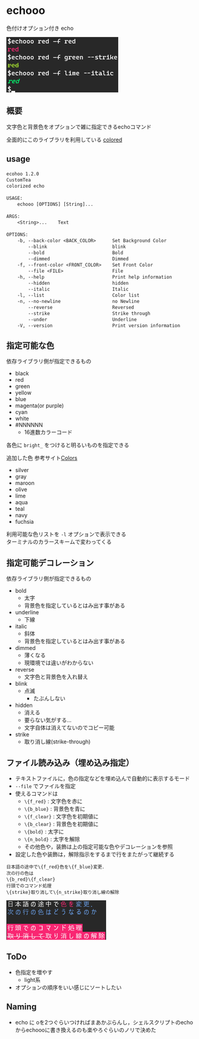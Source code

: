 # echooo
色付けオプション付き echo

![cmdline](https://github.com/customtea/echoo/blob/fig/fig/commandline.png)

## 概要
文字色と背景色をオプションで雑に指定できるechoコマンド

全面的にこのライブラリを利用している
[colored](https://github.com/mackwic/colored)

## usage
```
ecohoo 1.2.0
CustomTea
colorized echo

USAGE:
    echooo [OPTIONS] [String]...

ARGS:
    <String>...    Text

OPTIONS:
    -b, --back-color <BACK_COLOR>      Set Background Color
        --blink                        blink
        --bold                         Bold
        --dimmed                       Dimmed
    -f, --front-color <FRONT_COLOR>    Set Front Color
        --file <FILE>                  File
    -h, --help                         Print help information
        --hidden                       hidden
        --italic                       Italic
    -l, --list                         Color list
    -n, --no-newline                   no Newline
        --reverse                      Reversed
        --strike                       Strike through
        --under                        Underline
    -V, --version                      Print version information
```

## 指定可能な色
依存ライブラリ側が指定できるもの
- black
- red
- green
- yellow
- blue
- magenta(or purple)
- cyan
- white
- #NNNNNN
  - 16進数カラーコード

各色に `bright_` をつけると明るいものを指定できる

追加した色 参考サイト[Colors](http://clrs.cc/)
- silver
- gray
- maroon
- olive
- lime
- aqua
- teal
- navy
- fuchsia

利用可能な色リストを `-l` オプションで表示できる  
ターミナルのカラースキームで変わってくる

## 指定可能デコレーション
依存ライブラリ側が指定できるもの
- bold
  - 太字
  - 背景色を指定しているとはみ出す事がある
- underline
  - 下線
- italic
  - 斜体
  - 背景色を指定しているとはみ出す事がある
- dimmed
  - 薄くなる
  - 現環境では違いがわからない
- reverse
  - 文字色と背景色を入れ替え
- blink
  - 点滅
    - たぶんしない
- hidden
  - 消える
  - 要らない気がする…
  - 文字自体は消えてないのでコピー可能
- strike
  - 取り消し線(strike-through)

## ファイル読み込み（埋め込み指定）
- テキストファイルに，色の指定などを埋め込んで自動的に表示するモード
- `--file` でファイルを指定
- 使えるコマンドは
  - `\{f_red}` : 文字色を赤に
  - `\{b_blue}` : 背景色を青に
  - `\{f_clear}` : 文字色を初期値に 
  - `\{b_clear}` : 背景色を初期値に 
  - `\{bold}` : 太字に
  - `\{n_bold}` : 太字を解除
  - その他色や，装飾は上の指定可能な色やデコレーションを参照
- 設定した色や装飾は，解除指示をするまで行をまたがって継続する

```
日本語の途中で\{f_red}色を\{f_blue}変更．
次の行の色は
\{b_red}\{f_clear}
行頭でのコマンド処理
\{strike}取り消して\{n_strike}取り消し線の解除
```
![metafile](https://github.com/customtea/echoo/blob/fig/fig/fileload.png)

## ToDo
- 色指定を増やす
  - light系
- オプションの順序をいい感じにソートしたい

## Naming
- echo に oを2つぐらいつければまあかぶらんし，シェルスクリプトのechoからechoooに書き換えるのも楽やろぐらいのノリで決めた